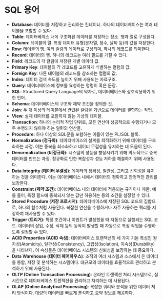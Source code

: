 # SQL 용어

- **Database**: 데이터를 저장하고 관리하는 컨테이너. 하나의 데이터베이스는 여러 테이블을 포함할 수 있다.
- **Table**: 데이터베이스 내에 구조화된 데이터를 저장하는 장소. 행과 열로 구성된다.
- **Column**: 테이블의 열. 특정 데이터 유형(문자열, 정수, 날짜 등)의 값을 저장한다.
- **Row**: 테이블의 행. 여러 컬럼의 데이터로 구성되며, 하나의 레코드를 의미한다.
- **Record**: 데이터의 행. 하나의 레코드는 여러 필드를 가질 수 있다.
- **Field**: 레코드의 각 컬럼에 저장된 개별 데이터 값.
- **Primary Key**: 테이블의 각 레코드를 고유하게 식별하는 컬럼의 값.
- **Foreign Key**: 다른 테이블의 레코드를 참조하는 컬럼의 값.
- **Index**: 데이터 검색 속도를 높이기 위해 사용되는 자료구조.
- **Query**: 데이터베이스에 정보를 요청하는 명령어 혹은 문장.
- **SQL**: Structured Query Language의 약자로, 데이터베이스와 상호작용하기 위한 언어.
- **Schema**: 데이터베이스의 구조와 제약 조건을 정의한 것.
- **Join**: 두 개 이상의 테이블에서 관련된 컬럼을 기반으로 데이터를 결합하는 작업.
- **View**: 실제 데이터를 포함하지 않는 가상의 테이블.
- **Transaction**: 하나의 논리적 작업 단위로, 모든 연산이 성공적으로 수행되거나 모두 수행되지 않아야 하는 일련의 연산들.
- **Procedure**: 하나 이상의 SQL문을 포함하는 이름이 있는 PL/SQL 블록.
- **Normalization (정규화)**: 데이터베이스의 설계를 최적화하기 위해 데이터를 구조화하는 과정. 이는 중복을 최소화하고 데이터 무결성을 유지하는 데 도움이 된다.
- **Denormalization (비정규화)**: 시스템의 성능을 향상시키기 위해 의도적으로 중복 데이터를 만드는 과정. 정규화로 인한 복잡성과 성능 저하를 해결하기 위해 사용된다.
- **Data Integrity (데이터 무결성)**: 데이터의 정확성, 일관성, 그리고 신뢰성을 유지하는 것을 의미한다. 이는 데이터베이스 내에서 데이터의 정확하고 안정적인 관리를 보장한다.
- **Constraint (제약 조건)**: 데이터베이스 내의 데이터에 적용되는 규칙이나 제한. 예를 들어, 특정 필드에 중복되지 않는 값만 허용하는 등의 조건을 설정할 수 있다.
- **Stored Procedure (저장 프로시저)**: 데이터베이스에 저장된 SQL 코드의 집합으로, 하나의 함수처럼 사용된다. 복잡한 연산을 수행하거나 자주 사용하는 쿼리를 저장하여 재사용할 수 있다.
- **Trigger (트리거)**: 특정 조건이나 이벤트가 발생했을 때 자동으로 실행되는 SQL 코드. 데이터의 삽입, 수정, 삭제 등의 동작이 발생할 때 자동으로 특정 작업을 수행하도록 설정할 수 있다.
- **ACID Properties (ACID 속성)**: 데이터베이스 트랜잭션의 네 가지 기본 특성인 원자성(Atomicity), 일관성(Consistency), 고립성(Isolation), 지속성(Durability)을 나타낸다. 이 속성들은 데이터베이스 시스템의 신뢰성을 보장하는 데 중요하다.
- **Data Warehouse (데이터 웨어하우스)**: 조직의 여러 시스템과 소스에서 온 데이터를 통합, 저장 및 분석하는 시스템이다. 대규모의 데이터를 효율적으로 관리하고 분석하기 위해 사용된다.
- **OLTP (Online Transaction Processing)**: 온라인 트랜잭션 처리 시스템으로, 실시간으로 데이터베이스 트랜잭션을 관리하고 처리하는 데 사용된다.
- **OLAP (Online Analytical Processing)**: 복잡한 쿼리와 분석을 위한 데이터 처리 방식이다. 대량의 데이터를 빠르게 분석하고 요약 정보를 제공하다.